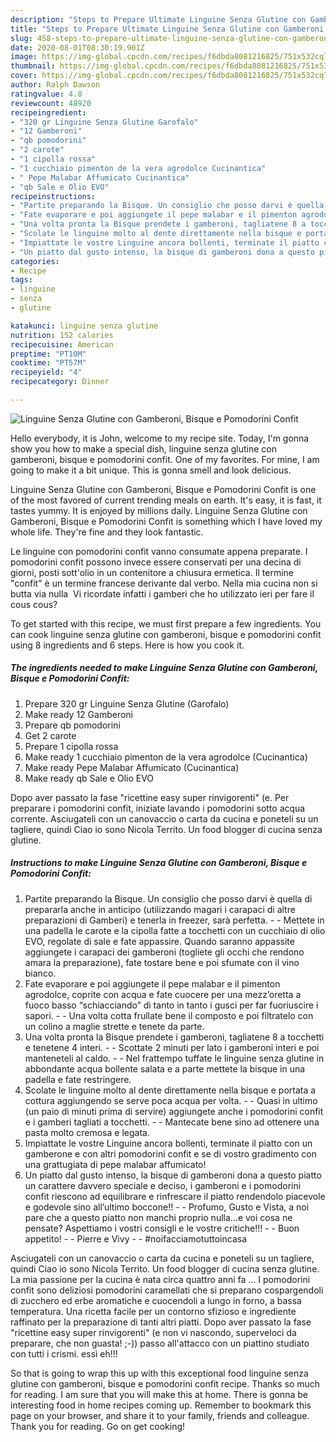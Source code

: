 ```yaml
---
description: "Steps to Prepare Ultimate Linguine Senza Glutine con Gamberoni, Bisque e Pomodorini Confit"
title: "Steps to Prepare Ultimate Linguine Senza Glutine con Gamberoni, Bisque e Pomodorini Confit"
slug: 458-steps-to-prepare-ultimate-linguine-senza-glutine-con-gamberoni-bisque-e-pomodorini-confit
date: 2020-08-01T08:30:19.901Z
image: https://img-global.cpcdn.com/recipes/f6dbda8081216825/751x532cq70/linguine-senza-glutine-con-gamberoni-bisque-e-pomodorini-confit-recipe-main-photo.jpg
thumbnail: https://img-global.cpcdn.com/recipes/f6dbda8081216825/751x532cq70/linguine-senza-glutine-con-gamberoni-bisque-e-pomodorini-confit-recipe-main-photo.jpg
cover: https://img-global.cpcdn.com/recipes/f6dbda8081216825/751x532cq70/linguine-senza-glutine-con-gamberoni-bisque-e-pomodorini-confit-recipe-main-photo.jpg
author: Ralph Dawson
ratingvalue: 4.8
reviewcount: 48920
recipeingredient:
- "320 gr Linguine Senza Glutine Garofalo"
- "12 Gamberoni"
- "qb pomodorini"
- "2 carote"
- "1 cipolla rossa"
- "1 cucchiaio pimenton de la vera agrodolce Cucinantica"
- " Pepe Malabar Affumicato Cucinantica"
- "qb Sale e Olio EVO"
recipeinstructions:
- "Partite preparando la Bisque. Un consiglio che posso darvi è quella di prepararla anche in anticipo (utilizzando magari i carapaci di altre preparazioni di Gamberi) e tenerla in freezer, sarà perfetta.  Mettete in una padella le carote e la cipolla fatte a tocchetti con un cucchiaio di olio EVO, regolate di sale e fate appassire. Quando saranno appassite aggiungete i carapaci dei gamberoni (togliete gli occhi che rendono amara la preparazione), fate tostare bene e poi sfumate con il vino bianco."
- "Fate evaporare e poi aggiungete il pepe malabar e il pimenton agrodolce, coprite con acqua e fate cuocere per una mezz’oretta a fuoco basso “schiacciando” di tanto in tanto i gusci per far fuoriuscire i sapori.  Una volta cotta frullate bene il composto e poi filtratelo con un colino a maglie strette e tenete da parte."
- "Una volta pronta la Bisque prendete i gamberoni, tagliatene 8 a tocchetti e tenetene 4 interi.  Scottate 2 minuti per lato i gamberoni interi e poi manteneteli al caldo.  Nel frattempo tuffate le linguine senza glutine in abbondante acqua bollente salata e a parte mettete la bisque in una padella e fate restringere."
- "Scolate le linguine molto al dente direttamente nella bisque e portata a cottura aggiungendo se serve poca acqua per volta.  Quasi in ultimo (un paio di minuti prima di servire) aggiungete anche i pomodorini confit e i gamberi tagliati a tocchetti.  Mantecate bene sino ad ottenere una pasta molto cremosa e legata."
- "Impiattate le vostre Linguine ancora bollenti, terminate il piatto con un gamberone e con altri pomodorini confit e se di vostro gradimento con una grattugiata di pepe malabar affumicato!"
- "Un piatto dal gusto intenso, la bisque di gamberoni dona a questo piatto un carattere davvero speciale e deciso, i gamberoni e i pomodorini confit riescono ad equilibrare e rinfrescare il piatto rendendolo piacevole e godevole sino all’ultimo boccone!!  Profumo, Gusto e Vista, a noi pare che a questo piatto non manchi proprio nulla…e voi cosa ne pensate? Aspettiamo i vostri consigli e le vostre critiche!!!  Buon appetito!  Pierre e Vivy  #noifacciamotuttoincasa"
categories:
- Recipe
tags:
- linguine
- senza
- glutine

katakunci: linguine senza glutine 
nutrition: 152 calories
recipecuisine: American
preptime: "PT10M"
cooktime: "PT57M"
recipeyield: "4"
recipecategory: Dinner

---
```



![Linguine Senza Glutine con Gamberoni, Bisque e Pomodorini Confit](https://img-global.cpcdn.com/recipes/f6dbda8081216825/751x532cq70/linguine-senza-glutine-con-gamberoni-bisque-e-pomodorini-confit-recipe-main-photo.jpg)

Hello everybody, it is John, welcome to my recipe site. Today, I'm gonna show you how to make a special dish, linguine senza glutine con gamberoni, bisque e pomodorini confit. One of my favorites. For mine, I am going to make it a bit unique. This is gonna smell and look delicious.

Linguine Senza Glutine con Gamberoni, Bisque e Pomodorini Confit is one of the most favored of current trending meals on earth. It's easy, it is fast, it tastes yummy. It is enjoyed by millions daily. Linguine Senza Glutine con Gamberoni, Bisque e Pomodorini Confit is something which I have loved my whole life. They're fine and they look fantastic.

Le linguine con pomodorini confit vanno consumate appena preparate. I pomodorini confit possono invece essere conservati per una decina di giorni, posti sott&#39;olio in un contenitore a chiusura ermetica. Il termine &#34;confit&#34; è un termine francese derivante dal verbo. Nella mia cucina non si butta via nulla ‍ Vi ricordate infatti i gamberi che ho utilizzato ieri per fare il cous cous?


To get started with this recipe, we must first prepare a few ingredients. You can cook linguine senza glutine con gamberoni, bisque e pomodorini confit using 8 ingredients and 6 steps. Here is how you cook it.

<!--inarticleads1-->

##### The ingredients needed to make Linguine Senza Glutine con Gamberoni, Bisque e Pomodorini Confit:

1. Prepare 320 gr Linguine Senza Glutine (Garofalo)
1. Make ready 12 Gamberoni
1. Prepare qb pomodorini
1. Get 2 carote
1. Prepare 1 cipolla rossa
1. Make ready 1 cucchiaio pimenton de la vera agrodolce (Cucinantica)
1. Make ready  Pepe Malabar Affumicato (Cucinantica)
1. Make ready qb Sale e Olio EVO


Dopo aver passato la fase &#34;ricettine easy super rinvigorenti&#34; (e. Per preparare i pomodorini confit, iniziate lavando i pomodorini sotto acqua corrente. Asciugateli con un canovaccio o carta da cucina e poneteli su un tagliere, quindi Ciao io sono Nicola Territo. Un food blogger di cucina senza glutine. 

<!--inarticleads2-->

##### Instructions to make Linguine Senza Glutine con Gamberoni, Bisque e Pomodorini Confit:

1. Partite preparando la Bisque. Un consiglio che posso darvi è quella di prepararla anche in anticipo (utilizzando magari i carapaci di altre preparazioni di Gamberi) e tenerla in freezer, sarà perfetta. -  - Mettete in una padella le carote e la cipolla fatte a tocchetti con un cucchiaio di olio EVO, regolate di sale e fate appassire. Quando saranno appassite aggiungete i carapaci dei gamberoni (togliete gli occhi che rendono amara la preparazione), fate tostare bene e poi sfumate con il vino bianco.
1. Fate evaporare e poi aggiungete il pepe malabar e il pimenton agrodolce, coprite con acqua e fate cuocere per una mezz’oretta a fuoco basso “schiacciando” di tanto in tanto i gusci per far fuoriuscire i sapori. -  - Una volta cotta frullate bene il composto e poi filtratelo con un colino a maglie strette e tenete da parte.
1. Una volta pronta la Bisque prendete i gamberoni, tagliatene 8 a tocchetti e tenetene 4 interi. -  - Scottate 2 minuti per lato i gamberoni interi e poi manteneteli al caldo. -  - Nel frattempo tuffate le linguine senza glutine in abbondante acqua bollente salata e a parte mettete la bisque in una padella e fate restringere.
1. Scolate le linguine molto al dente direttamente nella bisque e portata a cottura aggiungendo se serve poca acqua per volta. -  - Quasi in ultimo (un paio di minuti prima di servire) aggiungete anche i pomodorini confit e i gamberi tagliati a tocchetti. -  - Mantecate bene sino ad ottenere una pasta molto cremosa e legata.
1. Impiattate le vostre Linguine ancora bollenti, terminate il piatto con un gamberone e con altri pomodorini confit e se di vostro gradimento con una grattugiata di pepe malabar affumicato!
1. Un piatto dal gusto intenso, la bisque di gamberoni dona a questo piatto un carattere davvero speciale e deciso, i gamberoni e i pomodorini confit riescono ad equilibrare e rinfrescare il piatto rendendolo piacevole e godevole sino all’ultimo boccone!! -  - Profumo, Gusto e Vista, a noi pare che a questo piatto non manchi proprio nulla…e voi cosa ne pensate? Aspettiamo i vostri consigli e le vostre critiche!!! -  - Buon appetito! -  - Pierre e Vivy -  - #noifacciamotuttoincasa


Asciugateli con un canovaccio o carta da cucina e poneteli su un tagliere, quindi Ciao io sono Nicola Territo. Un food blogger di cucina senza glutine. La mia passione per la cucina è nata circa quattro anni fa … I pomodorini confit sono deliziosi pomodorini caramellati che si preparano cospargendoli di zucchero ed erbe aromatiche e cuocendoli a lungo in forno, a bassa temperatura. Una ricetta facile per un contorno sfizioso e ingrediente raffinato per la preparazione di tanti altri piatti. Dopo aver passato la fase &#34;ricettine easy super rinvigorenti&#34; (e non vi nascondo, superveloci da preparare, che non guasta! ;-)) passo all&#39;attacco con un piattino studiato con tutti i crismi. essì eh!!! 

So that is going to wrap this up with this exceptional food linguine senza glutine con gamberoni, bisque e pomodorini confit recipe. Thanks so much for reading. I am sure that you will make this at home. There is gonna be interesting food in home recipes coming up. Remember to bookmark this page on your browser, and share it to your family, friends and colleague. Thank you for reading. Go on get cooking!
